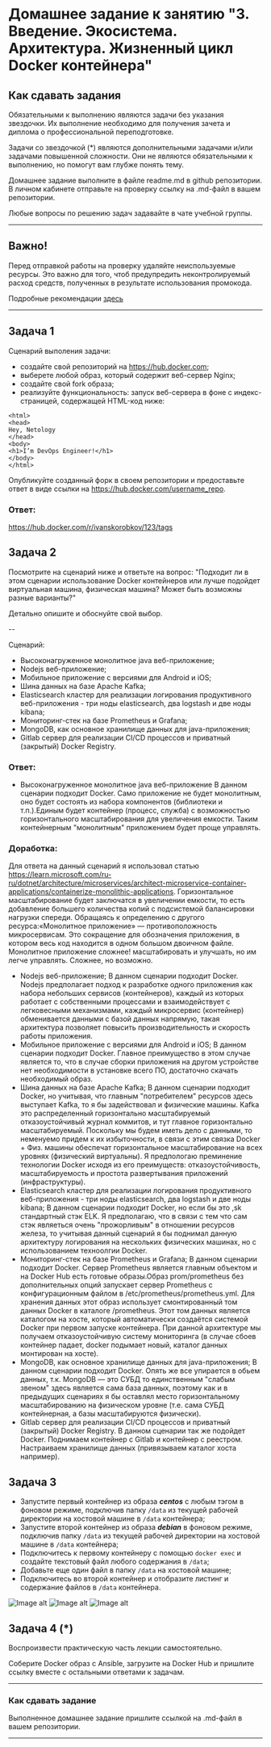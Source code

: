 # Домашнее задание к занятию "3. Введение. Экосистема. Архитектура. Жизненный цикл Docker контейнера"

## Как сдавать задания

Обязательными к выполнению являются задачи без указания звездочки. Их выполнение необходимо для получения зачета и диплома о профессиональной переподготовке.

Задачи со звездочкой (*) являются дополнительными задачами и/или задачами повышенной сложности. Они не являются обязательными к выполнению, но помогут вам глубже понять тему.

Домашнее задание выполните в файле readme.md в github репозитории. В личном кабинете отправьте на проверку ссылку на .md-файл в вашем репозитории.

Любые вопросы по решению задач задавайте в чате учебной группы.

---


## Важно!

Перед отправкой работы на проверку удаляйте неиспользуемые ресурсы.
Это важно для того, чтоб предупредить неконтролируемый расход средств, полученных в результате использования промокода.

Подробные рекомендации [здесь](https://github.com/netology-code/virt-homeworks/blob/virt-11/r/README.md)

---

## Задача 1

Сценарий выполения задачи:

- создайте свой репозиторий на https://hub.docker.com;
- выберете любой образ, который содержит веб-сервер Nginx;
- создайте свой fork образа;
- реализуйте функциональность:
запуск веб-сервера в фоне с индекс-страницей, содержащей HTML-код ниже:
```
<html>
<head>
Hey, Netology
</head>
<body>
<h1>I’m DevOps Engineer!</h1>
</body>
</html>
```
Опубликуйте созданный форк в своем репозитории и предоставьте ответ в виде ссылки на https://hub.docker.com/username_repo.

### Ответ:

https://hub.docker.com/r/ivanskorobkov/123/tags

## Задача 2

Посмотрите на сценарий ниже и ответьте на вопрос:
"Подходит ли в этом сценарии использование Docker контейнеров или лучше подойдет виртуальная машина, физическая машина? Может быть возможны разные варианты?"

Детально опишите и обоснуйте свой выбор.

--

Сценарий:

- Высоконагруженное монолитное java веб-приложение;
- Nodejs веб-приложение;
- Мобильное приложение c версиями для Android и iOS;
- Шина данных на базе Apache Kafka;
- Elasticsearch кластер для реализации логирования продуктивного веб-приложения - три ноды elasticsearch, два logstash и две ноды kibana;
- Мониторинг-стек на базе Prometheus и Grafana;
- MongoDB, как основное хранилище данных для java-приложения;
- Gitlab сервер для реализации CI/CD процессов и приватный (закрытый) Docker Registry.

### Ответ:

- Высоконагруженное монолитное java веб-приложение
В данном сценарии подходит Docker. Само приложение не будет монолитным, оно будет состоять из набора компонентов (библиотеки и т.п.).Единым будет контейнер (процесс, служба)
с возможностью горизонтального масштабирования для увеличения емкости. Таким контейнерным "монолитным" приложением будет проще управлять. 
### Доработка:
Для ответа на данный сценарий я использовал статью https://learn.microsoft.com/ru-ru/dotnet/architecture/microservices/architect-microservice-container-applications/containerize-monolithic-applications. Горизонтальное масштабирование будет заключатся в увеличении емкости, то есть добавление большего количества копий с подсистемой балансировки нагрузки спереди. Обращаясь к определению с другого ресурса:«Монолитное приложение» — противоположность микросервисам. Это сокращение для обозначения приложения, в котором весь код находится в одном большом двоичном файле. Монолитное приложение сложнее! масштабировать и улучшать, но им легче управлять. Сложнее, но возможно. 
- Nodejs веб-приложение; 
В данном сценарии подходит Docker. Nodejs предполагает подход к разработке одного приложения как набора небольших сервисов (контейнеров), каждый из которых работает с собственными 
процессами и взаимодействует с легковесными механизмами, каждый микросервис (контейнер) обменивается данными с базой данных напрямую, такая архитектура позволяет повысить
производительность и скорость работы приложения.
- Мобильное приложение c версиями для Android и iOS;
В данном сценарии подходит Docker. Главное преимущество в этом случае является то, что в случае сборки приложения на другом устройстве нет необходимости в установке всего ПО, достаточно скачать необходимый образ.
- Шина данных на базе Apache Kafka;
В данном сценарии подходит Docker, но учитывая, что главным "потребителем" ресурсов здесь выступает Kafka, то я бы задействовал и физические машины. Kafka это распределенный горизонтально масштабируемый отказоустойчивый журнал коммитов, и тут главное горизонтально масштабируемый.
Поскольку мы будем иметь дело с данными, то неменуемо придем к их избыточности, в связи с этим связка Docker + Физ. машины обеспечат горизонтальное масштабирование на всех уровнях (физический виртуальны). 
Я предпологаю преминение технологии Docker исходя из его преимуществ: отказоустойчивость, масштабируемость и простота развертывания приложений (инфраструктуры).
- Elasticsearch кластер для реализации логирования продуктивного веб-приложения - три ноды elasticsearch, два logstash и две ноды kibana;
В данном сценарии подходит Docker, но если бы это ,sk стандартный стэк ELK. Я предполагаю, что в связи с тем что сам стэк являеться очень "прожорливым" в отношении ресурсов железа, то учитывая данный сценарий 
я бы поднимал данную архитектуру логирования на нескольких физических машинах, но с использованием техноолгии Docker.
- Мониторинг-стек на базе Prometheus и Grafana;
В данном сценарии подходит Docker. Сервер Prometheus является главным объектом и на Docker Hub есть готовые образы.Образ prom/prometheus без дополнительных опций запускает сервер Prometheus с конфигурационным файлом в  /etc/prometheus/prometheus.yml.
Для хранения данных этот образ использует смонтированный том данных Docker в каталоге /prometheus. Этот том данных является каталогом на хосте, который автоматически создаётся системой Docker при первом запуске контейнера.
При данной архитектуре мы получаем отказоустойчивую систему мониторинга (в случае сбоев контейнер падает, docker подымает новый, каталог данных монтирован на хосте). 
- MongoDB, как основное хранилище данных для java-приложения;
В данном сценарии подходит Docker. Опять же все упирается в обьем данных, т.к. MongoDB — это СУБД то единственным "слабым звеном" здесь является сама база данных, поэтому как и в предыдущих сценариях я бы оставлял место горизонтальному 
масштабированию на физическом уровне (т.е. сама СУБД контейнерная, а базы масштабируются физически).
- Gitlab сервер для реализации CI/CD процессов и приватный (закрытый) Docker Registry.
В данном сценарии так же подойдет Docker. Поднимаем контейнер с Gitlab и контейнер с реестром. Настраиваем хранилище данных (привязываем каталог хоста например).

## Задача 3

- Запустите первый контейнер из образа ***centos*** c любым тэгом в фоновом режиме, подключив папку ```/data``` из текущей рабочей директории на хостовой машине в ```/data``` контейнера;
- Запустите второй контейнер из образа ***debian*** в фоновом режиме, подключив папку ```/data``` из текущей рабочей директории на хостовой машине в ```/data``` контейнера;
- Подключитесь к первому контейнеру с помощью ```docker exec``` и создайте текстовый файл любого содержания в ```/data```;
- Добавьте еще один файл в папку ```/data``` на хостовой машине;
- Подключитесь во второй контейнер и отобразите листинг и содержание файлов в ```/data``` контейнера.

![Image alt](https://github.com/IvanSKorobkov/homework/blob/main/%D0%A1%D0%BD%D0%B8%D0%BC%D0%BE%D0%BA%20%D1%8D%D0%BA%D1%80%D0%B0%D0%BD%D0%B0%20%D0%BE%D1%82%202023-01-28%2021-47-28.png)
![Image alt](https://github.com/IvanSKorobkov/homework/blob/main/%D0%A1%D0%BD%D0%B8%D0%BC%D0%BE%D0%BA%20%D1%8D%D0%BA%D1%80%D0%B0%D0%BD%D0%B0%20%D0%BE%D1%82%202023-01-28%2021-48-29.png)
![Image alt](https://github.com/IvanSKorobkov/homework/blob/main/%D0%A1%D0%BD%D0%B8%D0%BC%D0%BE%D0%BA%20%D1%8D%D0%BA%D1%80%D0%B0%D0%BD%D0%B0%20%D0%BE%D1%82%202023-01-28%2021-48-32.png)

## Задача 4 (*)

Воспроизвести практическую часть лекции самостоятельно.

Соберите Docker образ с Ansible, загрузите на Docker Hub и пришлите ссылку вместе с остальными ответами к задачам.


---

### Как cдавать задание

Выполненное домашнее задание пришлите ссылкой на .md-файл в вашем репозитории.

---

